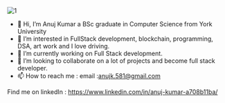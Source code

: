 ![1](https://user-images.githubusercontent.com/84407032/150626441-fdd2995c-3672-4fb4-8982-7c35c168ab3b.jpg)




- 👋 Hi, I’m Anuj Kumar a BSc graduate in Computer Science from York University
- 👀 I’m interested in FullStack development, blockchain, programming, DSA, art work and I love driving.
- 🌱 I’m currently working on Full Stack development. 
- 💞️ I’m looking to collaborate on a lot of projects and become full stack developer.
- 📫 How to reach me : email :anujk.581@gmail.com

Find me on linkedIn : https://www.linkedin.com/in/anuj-kumar-a708b11ba/

<!---
anuj4you/anuj4you is a ✨ special ✨ repository because its `README.md` (this file) appears on your GitHub profile.
You can click the Preview link to take a look at your changes.
--->
